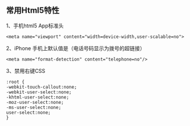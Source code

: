 常用Html5特性
--------

1、手机html5 App标准头

```
<meta name="viewport" content="width=device-width,user-scalable=no">
```
2、iPhone 手机上默认值是（电话号码显示为拨号的超链接）

```
<meta name="format-detection" content="telephone=no"/>
```
3、禁用右键CSS
```
:root {
-webkit-touch-callout:none;
-webkit-user-select:none;
-khtml-user-select:none;
-moz-user-select:none;
-ms-user-select:none;
user-select:none;
}
```
